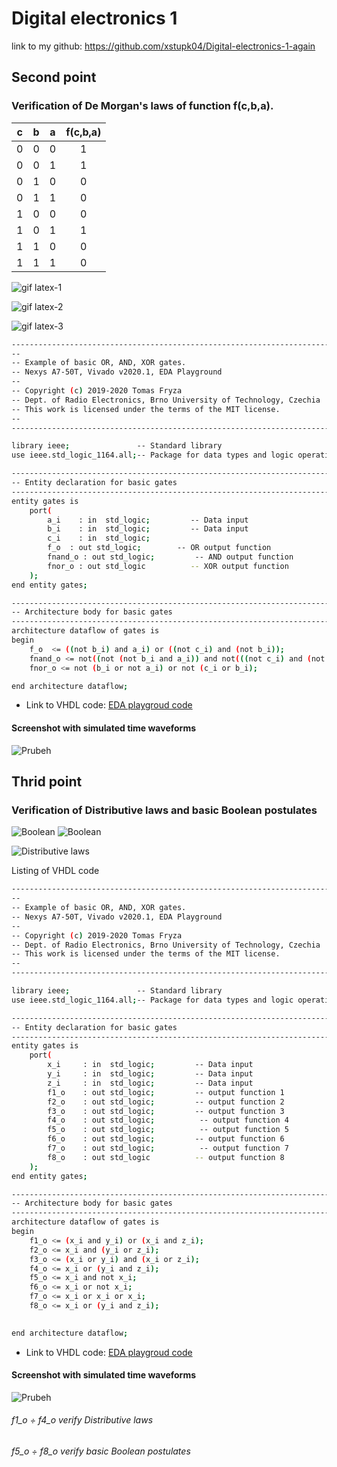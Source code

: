 # Digital electronics 1
  link to my github: https://github.com/xstupk04/Digital-electronics-1-again
## Second point 
### Verification of De Morgan's laws of function f(c,b,a).

| **c** | **b** |**a** | **f(c,b,a)** |
| :-: | :-: | :-: | :-: |
| 0 | 0 | 0 | 1 |
| 0 | 0 | 1 | 1 |
| 0 | 1 | 0 | 0 |
| 0 | 1 | 1 | 0 |
| 1 | 0 | 0 | 0 |
| 1 | 0 | 1 | 1 |
| 1 | 1 | 0 | 0 |
| 1 | 1 | 1 | 0 |

![gif latex-1](https://user-images.githubusercontent.com/60606149/107531301-fbf39380-6bbc-11eb-8954-df8fea841bc8.gif)

![gif latex-2](https://user-images.githubusercontent.com/60606149/107535585-26dfe680-6bc1-11eb-9cbe-f7e53bfc7b4f.gif)

![gif latex-3](https://user-images.githubusercontent.com/60606149/107536541-2e53bf80-6bc2-11eb-844b-54f0c4c99065.gif)




```bash
------------------------------------------------------------------------
--
-- Example of basic OR, AND, XOR gates.
-- Nexys A7-50T, Vivado v2020.1, EDA Playground
--
-- Copyright (c) 2019-2020 Tomas Fryza
-- Dept. of Radio Electronics, Brno University of Technology, Czechia
-- This work is licensed under the terms of the MIT license.
--
------------------------------------------------------------------------

library ieee;               -- Standard library
use ieee.std_logic_1164.all;-- Package for data types and logic operations

------------------------------------------------------------------------
-- Entity declaration for basic gates
------------------------------------------------------------------------
entity gates is
    port(
        a_i    : in  std_logic;         -- Data input
        b_i    : in  std_logic;         -- Data input
        c_i	   : in  std_logic;
        f_o  : out std_logic;        -- OR output function
        fnand_o : out std_logic;         -- AND output function
        fnor_o : out std_logic          -- XOR output function
    );
end entity gates;

------------------------------------------------------------------------
-- Architecture body for basic gates
------------------------------------------------------------------------
architecture dataflow of gates is
begin
    f_o  <= ((not b_i) and a_i) or ((not c_i) and (not b_i));
    fnand_o <= not((not (not b_i and a_i)) and not(((not c_i) and (not b_i))));
    fnor_o <= not (b_i or not a_i) or not (c_i or b_i);

end architecture dataflow;
```
* Link to VHDL code: [EDA playgroud code](https://www.edaplayground.com/x/FU4c)

#### Screenshot with simulated time waveforms
![Prubeh](https://user-images.githubusercontent.com/60606149/107642241-e2ae1e00-6c74-11eb-9e5b-a164c7d4c200.png)


## Thrid point 
### Verification of Distributive laws and basic Boolean postulates
![Boolean](https://user-images.githubusercontent.com/60606149/107653578-1479b180-6c82-11eb-8de1-e77bd16e4581.gif)
![Boolean](https://user-images.githubusercontent.com/60606149/107653583-16437500-6c82-11eb-932d-2ad325b4d364.gif)


![Distributive laws](https://user-images.githubusercontent.com/60606149/107652001-66b9d300-6c80-11eb-8b2b-685be48451a1.png)

Listing of VHDL code
```bash
------------------------------------------------------------------------
--
-- Example of basic OR, AND, XOR gates.
-- Nexys A7-50T, Vivado v2020.1, EDA Playground
--
-- Copyright (c) 2019-2020 Tomas Fryza
-- Dept. of Radio Electronics, Brno University of Technology, Czechia
-- This work is licensed under the terms of the MIT license.
--
------------------------------------------------------------------------

library ieee;               -- Standard library
use ieee.std_logic_1164.all;-- Package for data types and logic operations

------------------------------------------------------------------------
-- Entity declaration for basic gates
------------------------------------------------------------------------
entity gates is
    port(
        x_i     : in  std_logic;         -- Data input
        y_i     : in  std_logic;         -- Data input
        z_i     : in  std_logic;         -- Data input
        f1_o    : out std_logic;         -- output function 1
        f2_o    : out std_logic;         -- output function 2
        f3_o    : out std_logic;         -- output function 3
        f4_o    : out std_logic;          -- output function 4
        f5_o    : out std_logic;          -- output function 5
        f6_o    : out std_logic;         -- output function 6
        f7_o    : out std_logic;          -- output function 7
        f8_o    : out std_logic          -- output function 8
    );
end entity gates;

------------------------------------------------------------------------
-- Architecture body for basic gates
------------------------------------------------------------------------
architecture dataflow of gates is
begin
   	f1_o <= (x_i and y_i) or (x_i and z_i);
    f2_o <= x_i and (y_i or z_i);
    f3_o <= (x_i or y_i) and (x_i or z_i);
    f4_o <= x_i or (y_i and z_i);
    f5_o <= x_i and not x_i;
    f6_o <= x_i or not x_i;
    f7_o <= x_i or x_i or x_i;
    f8_o <= x_i or (y_i and z_i);
    

end architecture dataflow;

```
* Link to VHDL code: [EDA playgroud code](https://www.edaplayground.com/x/NiR2)

#### Screenshot with simulated time waveforms
![Prubeh](https://user-images.githubusercontent.com/60606149/107651071-65d47180-6c7f-11eb-822e-a0ddef5f6a76.png)
###### f1_o ÷ f4_o verify Distributive laws
###### f5_o ÷ f8_o verify basic Boolean postulates
 
